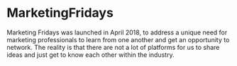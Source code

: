 # MarketingFridays
 Marketing Fridays was launched in April 2018, to address a unique need for marketing professionals to learn from one another and get an opportunity to network. The reality is that there are not a lot of platforms for us to share ideas and just get to know each other within the industry.
